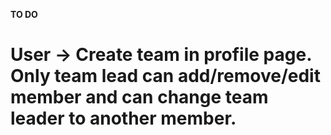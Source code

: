 **TO DO**
   # User -> Create team in profile page. Only team lead can add/remove/edit member and can change team leader to another member.